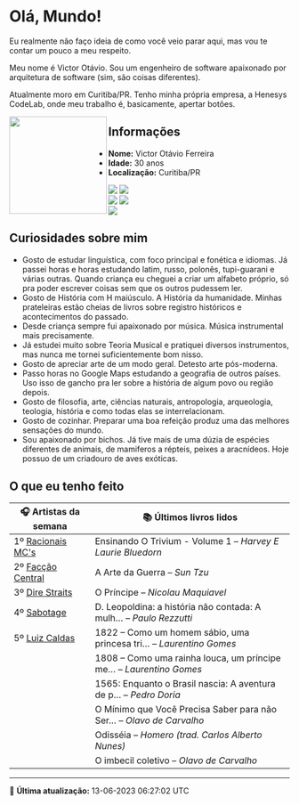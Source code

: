 # Olá, Mundo!

Eu realmente não faço ideia de como você veio parar aqui, mas vou te contar um pouco a meu respeito.

Meu nome é Victor Otávio. Sou um engenheiro de software apaixonado por arquitetura de software (sim, são coisas diferentes).

Atualmente moro em Curitiba/PR. Tenho minha própria empresa, a Henesys CodeLab, onde meu trabalho é, basicamente, apertar botões.

<img align="left" src="https://github.com/vctrtvfrrr/vctrtvfrrr/raw/master/octocat.png" alt="" width="175" />

## Informações

- **Nome:** Victor Otávio Ferreira
- **Idade:** 30 anos
- **Localização:** Curitiba/PR

[![](https://img.shields.io/badge/LinkedIn-victorotavio-blue)](https://www.linkedin.com/in/victorotavio/) [![](https://img.shields.io/badge/Twitter-@vctrtvfrrr-blue)](https://twitter.com/vctrtvfrrr)  
[![](https://img.shields.io/badge/GitHub-vctrtvfrrr-24292e)](https://github.com/vctrtvfrrr) [![](https://img.shields.io/badge/GitLab-vctrtvfrrr-ec5d16)](https://gitlab.com/vctrtvfrrr)  
[![](https://img.shields.io/badge/Email-victor@otavioferreira.com.br-red)](mailto:victor@otavioferreira.com.br)  

## Curiosidades sobre mim

-   Gosto de estudar linguística, com foco principal e fonética e idiomas. Já passei horas e horas estudando latim, russo, polonês, tupi-guarani e várias outras. Quando criança eu cheguei a criar um alfabeto próprio, só pra poder escrever coisas sem que os outros pudessem ler.
-   Gosto de História com H maiúsculo. A História da humanidade. Minhas prateleiras estão cheias de livros sobre registro históricos e acontecimentos do passado.
-   Desde criança sempre fui apaixonado por música. Música instrumental mais precisamente.
-   Já estudei muito sobre Teoria Musical e pratiquei diversos instrumentos, mas nunca me tornei suficientemente bom nisso.
-   Gosto de apreciar arte de um modo geral. Detesto arte pós-moderna.
-   Passo horas no Google Maps estudando a geografia de outros países. Uso isso de gancho pra ler sobre a história de algum povo ou região depois.
-   Gosto de filosofia, arte, ciências naturais, antropologia, arqueologia, teologia, história e como todas elas se interrelacionam.
-   Gosto de cozinhar. Preparar uma boa refeição produz uma das melhores sensações do mundo.
-   Sou apaixonado por bichos. Já tive mais de uma dúzia de espécies diferentes de animais, de mamiferos a répteis, peixes a aracnídeos. Hoje possuo de um criadouro de aves exóticas.


## O que eu tenho feito

|                          🎧 Artistas da semana                          |                      📚 Últimos livros lidos                      |
|-------------------------------------------------------------------------|-------------------------------------------------------------------|
| 1º [Racionais MC's](https://www.last.fm/music/Racionais+MC%27s)         | Ensinando O Trivium - Volume 1	–	_Harvey E Laurie Bluedorn_         |
| 2º [Facção Central](https://www.last.fm/music/Fac%C3%A7%C3%A3o+Central) | A Arte da Guerra	–	_Sun Tzu_                                        |
| 3º [Dire Straits](https://www.last.fm/music/Dire+Straits)               | O Príncipe	–	_Nicolau Maquiavel_                                    |
| 4º [Sabotage](https://www.last.fm/music/Sabotage)                       | D. Leopoldina: a história não contada: A mulh…	–	_Paulo Rezzutti_   |
| 5º [Luiz Caldas](https://www.last.fm/music/Luiz+Caldas)                 | 1822 – Como um homem sábio, uma princesa tri…	–	_Laurentino Gomes_  |
|                                                                         | 1808 – Como uma rainha louca, um príncipe me…	–	_Laurentino Gomes_  |
|                                                                         | 1565: Enquanto o Brasil nascia: A aventura de p…	–	_Pedro Doria_    |
|                                                                         | O Mínimo que Você Precisa Saber para não Ser…	–	_Olavo de Carvalho_ |
|                                                                         | Odisséia	–	_Homero (trad. Carlos Alberto Nunes)_                    |
|                                                                         | O imbecil coletivo	–	_Olavo de Carvalho_                            |


---

🚀 **Última atualização:** 13-06-2023 06:27:02 UTC